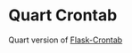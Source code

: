 # Quart Crontab
Quart version of [Flask-Crontab](https://github.com/frostming/flask-crontab/blob/master/flask_crontab.py)
